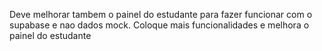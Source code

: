 Deve melhorar tambem o painel do estudante para fazer funcionar com o supabase e nao dados mock. Coloque mais funcionalidades e melhora o painel do estudante